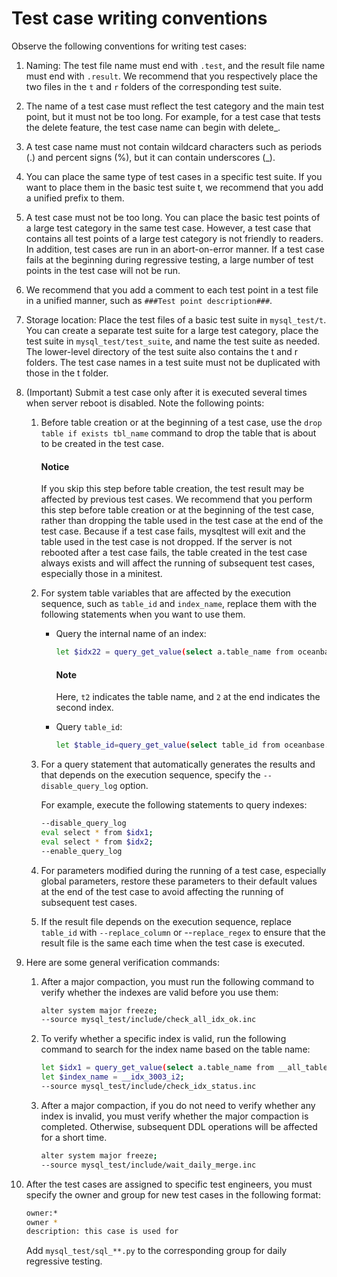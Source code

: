 # Test case writing conventions

Observe the following conventions for writing test cases:

1. Naming: The test file name must end with `.test`, and the result file name must end with `.result`. We recommend that you respectively place the two files in the `t` and `r` folders of the corresponding test suite.

2. The name of a test case must reflect the test category and the main test point, but it must not be too long. For example, for a test case that tests the delete feature, the test case name can begin with delete_.

3. A test case name must not contain wildcard characters such as periods (.) and percent signs (%), but it can contain underscores (_).

4. You can place the same type of test cases in a specific test suite. If you want to place them in the basic test suite t, we recommend that you add a unified prefix to them.

5. A test case must not be too long. You can place the basic test points of a large test category in the same test case. However, a test case that contains all test points of a large test category is not friendly to readers. In addition, test cases are run in an abort-on-error manner. If a test case fails at the beginning during regressive testing, a large number of test points in the test case will not be run.

6. We recommend that you add a comment to each test point in a test file in a unified manner, such as `###Test point description###`.

7. Storage location: Place the test files of a basic test suite in `mysql_test/t`. You can create a separate test suite for a large test category, place the test suite in `mysql_test/test_suite`, and name the test suite as needed. The lower-level directory of the test suite also contains the t and r folders. The test case names in a test suite must not be duplicated with those in the t folder.

8. (Important) Submit a test case only after it is executed several times when server reboot is disabled. Note the following points:

   1. Before table creation or at the beginning of a test case, use the `drop table if exists tbl_name` command to drop the table that is about to be created in the test case.

        <main id="notice" type='notice'>
          <h4>Notice</h4>
          <p>If you skip this step before table creation, the test result may be affected by previous test cases. We recommend that you perform this step before table creation or at the beginning of the test case, rather than dropping the table used in the test case at the end of the test case. Because if a test case fails, mysqltest will exit and the table used in the test case is not dropped. If the server is not rebooted after a test case fails, the table created in the test case always exists and will affect the running of subsequent test cases, especially those in a minitest. </p>
        </main>

   2. For system table variables that are affected by the execution sequence, such as `table_id` and `index_name`, replace them with the following statements when you want to use them.

      * Query the internal name of an index:

         ```bash
         let $idx22 = query_get_value(select a.table_name from oceanbase.__all_table as a inner join (select * from oceanbase.__all_table where table_name='t2') b on a.data_table_id=b.table_id order by a.table_name, table_name, 2);
         ```

         <main id="notice" type='explain'>
              <h4>Note</h4>
              <p>Here, <code>t2</code> indicates the table name, and <code>2</code> at the end indicates the second index. </p>
         </main>

      * Query `table_id`:

         ```bash
         let $table_id=query_get_value(select table_id from oceanbase.__all_table where table_name='gv$election_info',table_id,1);
         ```

   3. For a query statement that automatically generates the results and that depends on the execution sequence, specify the `--disable_query_log` option.

      For example, execute the following statements to query indexes:

      ```bash
      --disable_query_log
      eval select * from $idx1;
      eval select * from $idx2;
      --enable_query_log
      ```

   4. For parameters modified during the running of a test case, especially global parameters, restore these parameters to their default values at the end of the test case to avoid affecting the running of subsequent test cases.

   5. If the result file depends on the execution sequence, replace `table_id` with `--replace_column` or --`replace_regex` to ensure that the result file is the same each time when the test case is executed.

9. Here are some general verification commands:

   1. After a major compaction, you must run the following command to verify whether the indexes are valid before you use them:

      ```bash
      alter system major freeze;
      --source mysql_test/include/check_all_idx_ok.inc
      ```

   2. To verify whether a specific index is valid, run the following command to search for the index name based on the table name:

      ```bash
      let $idx1 = query_get_value(select a.table_name from __all_table as a inner join (select * from __all_table where table_name='t1') b on a.data_table_id=b.table_id, table_name, 1);
      let $index_name = __idx_3003_i2;
      --source mysql_test/include/check_idx_status.inc
      ```

   3. After a major compaction, if you do not need to verify whether any index is invalid, you must verify whether the major compaction is completed. Otherwise, subsequent DDL operations will be affected for a short time.

      ```bash
      alter system major freeze;
      --source mysql_test/include/wait_daily_merge.inc
      ```

10. After the test cases are assigned to specific test engineers, you must specify the owner and group for new test cases in the following format:

      ```bash
      owner:*
      owner *
      description: this case is used for
      ```

    Add `mysql_test/sql_**.py` to the corresponding group for daily regressive testing.
